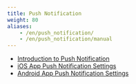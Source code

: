 ```yaml
---
title: Push Notification
weight: 80
aliases: 
    - /en/push_notification/
    - /en/push_notification/manual
---
```


- [Introduction to Push Notification](overview/)
- [iOS App Push Notification Settings](apns/)
- [Android App Push Notification Settings](gcm/)

